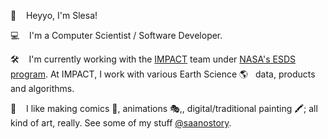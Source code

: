 👋  &nbsp;&nbsp; Heyyo, I'm Slesa!

💻  &nbsp;&nbsp; I'm a Computer Scientist / Software Developer.

🛠️  &nbsp;&nbsp; I'm currently working with the [IMPACT](https://impact.earthdata.nasa.gov/) team under [NASA's ESDS program](https://earthdata.nasa.gov/esds).
At IMPACT, I work with various Earth Science 🌎 &nbsp; data, products and algorithms.

🎨  &nbsp;&nbsp; I like making comics 💭, animations 🎭,, digital/traditional painting 🖍️; all kind of art, really. See some of my stuff [@saanostory](https://www.instagram.com/saanostory/).
<!--
**slesaad/slesaad** is a ✨ _special_ ✨ repository because its `README.md` (this file) appears on your GitHub profile.

Here are some ideas to get you started:

- 🔭 I’m currently working on ...
- 🌱 I’m currently learning ...
- 👯 I’m looking to collaborate on ...
- 🤔 I’m looking for help with ...
- 💬 Ask me about ...
- 📫 How to reach me: ...
- 😄 Pronouns: ...
- ⚡ Fun fact: ...
-->
